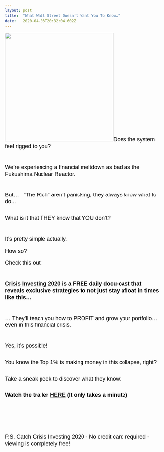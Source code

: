 ```yaml
---
layout: post 
title:  "What Wall Street Doesn’t Want You To Know…" 
date:   2020-04-03T20:32:04.602Z 
---
```


<p><span style="font-size:13.5pt"><span style="font-family:Arial"><span style="color:#000000"><img alt="" data-cke-saved-src="/assets/markus-spiske-3_SvgDspSTE-unsplash.jpg" src="/assets/markus-spiske-3_SvgDspSTE-unsplash.jpg" style="width: 350px; height: 350px;">Does the system feel rigged to you?</span></span></span><br></p><p><br></p><p><span style="font-size:13.5pt"><span style="font-family:Arial"><span style="color:#000000">We’re experiencing a financial meltdown as bad as the Fukushima Nuclear Reactor.</span></span></span></p><p><br></p><p><span style="font-size:13.5pt"><span style="font-family:Arial"><span style="color:#000000">But… &nbsp; “The Rich” aren’t panicking, they always know what to do...</span></span></span></p><p><br><span style="font-size:13.5pt"><span style="font-family:Arial"><span style="color:#000000">What is it that THEY know that YOU don’t?</span></span></span></p><p><br></p><p><span style="font-size:13.5pt"><span style="font-family:Arial"><span style="color:#000000">It’s pretty simple actually.</span></span></span><br><br><span style="font-size:13.5pt"><span style="font-family:Arial"><span style="color:#000000">How so?</span></span></span><br><br><span style="font-size:13.5pt"><span style="font-family:Arial"><span style="color:#000000">Check this out:</span></span></span></p><p><br></p><p><span style="font-size:13.5pt"><span style="font-family:Arial"><span style="color:#3c78d8"><strong><u><a data-cke-saved-href="https://iw819.isrefer.com/go/trailer/Laurex/" href="https://iw819.isrefer.com/go/trailer/Laurex/">Crisis Investing 2020</a></u></strong></span></span></span><span style="font-size:13.5pt"><span style="font-family:Arial"><span style="color:#000000"><strong> is a FREE daily docu-cast that reveals exclusive strategies to not just stay afloat in times like this…&nbsp;&nbsp;</strong></span></span></span><br></p><p><br></p><p><span style="font-size:13.5pt"><span style="font-family:Arial"><span style="color:#000000">… They’ll teach you how to PROFIT and grow your portfolio… even in this financial crisis.</span></span></span></p><p><br></p><p><span style="font-size:13.5pt"><span style="font-family:Arial"><span style="color:#000000">Yes, it’s possible!</span></span></span></p><p><br><span style="font-size:13.5pt"><span style="font-family:Arial"><span style="color:#000000">You know the Top 1% is making money in this collapse, right?</span></span></span></p><p><br><span style="font-size:13.5pt"><span style="font-family:Arial"><span style="color:#000000">Take a sneak peek to discover what they know:</span></span></span><br><br></p><p><span style="font-size:13.5pt"><span style="font-family:Arial"><span style="color:#000000"><strong>Watch the trailer&nbsp;<a data-cke-saved-href="https://iw819.isrefer.com/go/trailer/Laurex/" href="https://iw819.isrefer.com/go/trailer/Laurex/">HERE</a> </strong></span></span></span><span style="font-size:13.5pt"><span style="font-family:Arial"><span style="color:#3c78d8"><strong></strong></span></span></span><span style="font-size:13.5pt"><span style="font-family:Arial"><span style="color:#000000"><strong> (It only takes a minute)</strong></span></span></span><br></p><p><br></p><p><span style="font-size:13.5pt"><span style="font-family:Arial"><span style="color:#000000"></span></span></span><br></p><p><br></p><p><span style="font-size:13.5pt"><span style="font-family:Arial"><span style="color:#000000">P.S. Catch Crisis Investing 2020 - No credit card required - viewing is completely free!</span></span></span><br></p>